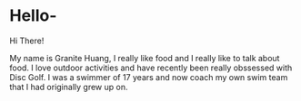 # Hello-

Hi There!

My name is Granite Huang, I really like food and I really like to talk about food. I love outdoor activities and have recently been really obssessed with Disc Golf. I was a swimmer of 17 years and now coach my own swim team that I had originally grew up on.
